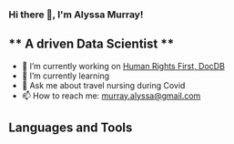 ### Hi there 👋, I'm Alyssa Murray!

## ** A driven Data Scientist **
- 🔭 I’m currently working on [Human Rights First, DocDB](https://a.humanrightsfirstdocdb.dev/login)
- 🌱 I’m currently learning 
- 💬 Ask me about travel nursing during Covid
- 📫 How to reach me: murray.alyssa@gmail.com

## Languages and Tools


<!--
**dagtag/dagtag** is a ✨ _special_ ✨ repository because its `README.md` (this file) appears on your GitHub profile.

Here are some ideas to get you started:

- 🔭 I’m currently working on ...
- 🌱 I’m currently learning ...
- 👯 I’m looking to collaborate on ...
- 🤔 I’m looking for help with ...
- 💬 Ask me about ...
- 📫 How to reach me: ...
- 😄 Pronouns: ...
- ⚡ Fun fact: ...
-->
